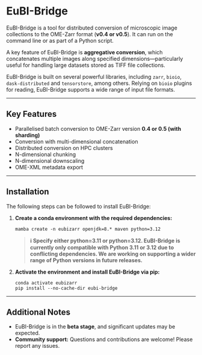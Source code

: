 # EuBI-Bridge

EuBI-Bridge is a tool for distributed conversion of microscopic image collections to the OME-Zarr format (**v0.4 or v0.5**). 
It can run on the command line or as part of a Python script.  

A key feature of EuBI-Bridge is **aggregative conversion**, which concatenates multiple images along specified dimensions—particularly 
useful for handling large datasets stored as TIFF file collections.  

EuBI-Bridge is built on several powerful libraries, including `zarr`, `bioio`, `dask-distributed` and `tensorstore`, among others. 
Relying on `bioio` plugins for reading, EuBI-Bridge supports a wide range of input file formats. 


---

## Key Features

- Parallelised batch conversion to OME-Zarr version **0.4 or 0.5 (with sharding)**
- Conversion with multi-dimensional concatenation
- Distributed conversion on HPC clusters
- N-dimensional chunking
- N-dimensional downscaling
- OME-XML metadata export

---

<h2>Installation</h2>

<p>The following steps can be followed to install EuBI-Bridge:</p>

<ol>
  <li>
    <p><strong>Create a conda environment with the required dependencies:</strong></p>
    <pre><code class="language-bash">mamba create -n eubizarr openjdk=8.* maven python=3.12</code></pre>
    <blockquote>
      <strong>ℹ️ Specify either python=3.11 or python=3.12.
      EuBI-Bridge is currently only compatible with Python 3.11 or 3.12 due to conflicting dependencies. We are working on supporting a wider range of Python versions in future releases.</strong>
    </blockquote>
  </li>
  <li>
    <p><strong>Activate the environment and install EuBI-Bridge via pip:</strong></p>
    <pre><code class="language-bash">conda activate eubizarr
pip install --no-cache-dir eubi-bridge</code></pre>
  </li>
</ol>
<hr>


## Additional Notes

- EuBI-Bridge is in the **beta stage**, and significant updates may be expected.
- **Community support:** Questions and contributions are welcome! Please report any issues.

